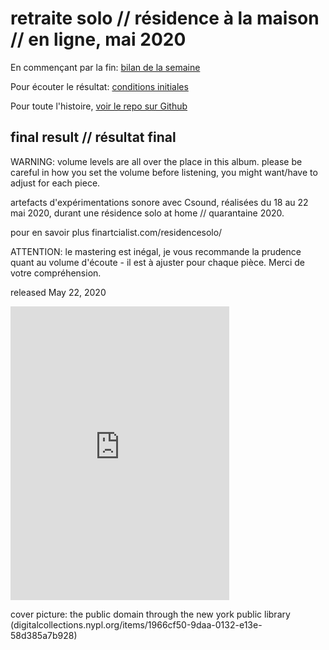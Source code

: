 # retraite solo // résidence à la maison // en ligne, mai 2020

En commençant par la fin: [bilan de la semaine](./residencesolo/bilan.html)

Pour écouter le résultat: [conditions initiales](https://finartcialist.bandcamp.com/album/conditions-initiales)

Pour toute l'histoire, [voir le repo sur Github](https://www.github.com/finartcialist/residencesolo)

## final result // résultat final

WARNING: volume levels are all over the place in this album. please be careful in how you set the volume before listening, you might want/have to adjust for each piece.

artefacts d'expérimentations sonore avec Csound, réalisées du 18 au 22 mai 2020, durant une résidence solo at home // quarantaine 2020.

pour en savoir plus finartcialist.com/residencesolo/

ATTENTION: le mastering est inégal, je vous recommande la prudence quant au volume d'écoute - il est à ajuster pour chaque pièce. Merci de votre compréhension.

released May 22, 2020

<iframe style="border: 0; width: 350px; height: 470px;" src="https://bandcamp.com/EmbeddedPlayer/album=3016881075/size=large/bgcol=ffffff/linkcol=333333/tracklist=false/transparent=true/" seamless><a href="https://finartcialist.bandcamp.com/album/conditions-initiales">conditions initiales by finartcialist</a></iframe>

cover picture: the public domain through the new york public library (digitalcollections.nypl.org/items/1966cf50-9daa-0132-e13e-58d385a7b928)

